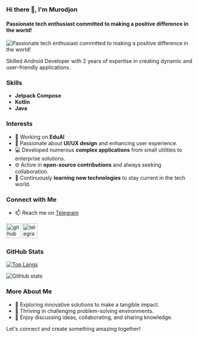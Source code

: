 ### Hi there 👋, I'm Murodjon
#### Passionate tech enthusiast committed to making a positive difference in the world!
![Passionate tech enthusiast committed to making a positive difference in the world!](https://images.unsplash.com/photo-1451187580459-43490279c0fa?q=80&w=2072&auto=format&fit=crop&ixlib=rb-4.0.3&ixid=M3wxMjA3fDB8MHxwaG90by1wYWdlfHx8fGVufDB8fHx8fA%3D%3D)

Skilled Android Developer with 2 years of expertise in creating dynamic and user-friendly applications.

### Skills
- **Jetpack Compose**
- **Kotlin**
- **Java**

### Interests
- 🔭 Working on **EduAI**
- 🎨 Passionate about **UI/UX design** and enhancing user experience.
- 💻 Developed numerous **complex applications** from small utilities to enterprise solutions.
- 🌐 Active in **open-source contributions** and always seeking collaboration.
- 🚀 Continuously **learning new technologies** to stay current in the tech world.

### Connect with Me
- 📫 Reach me on [Telegram](https://t.me/Murodjon_Tolipov)

[<img src='https://cdn.jsdelivr.net/npm/simple-icons@3.0.1/icons/github.svg' alt='github' height='40'>](https://github.com/tolipovmurodjon)  [<img src='https://cdn.jsdelivr.net/npm/simple-icons@3.0.1/icons/telegram.svg' alt='telegram' height='40'>](https://t.me/Murodjon_Tolipov)  

### GitHub Stats
[![Top Langs](https://github-readme-stats.vercel.app/api/top-langs/?username=tolipovmurodjon)](https://github.com/anuraghazra/github-readme-stats)

![GitHub stats](https://github-readme-stats.vercel.app/api?username=tolipovmurodjon&show_icons=true)  

### More About Me
- 🌟 Exploring innovative solutions to make a tangible impact.
- 🧠 Thriving in challenging problem-solving environments.
- 💬 Enjoy discussing ideas, collaborating, and sharing knowledge.

Let's connect and create something amazing together!
